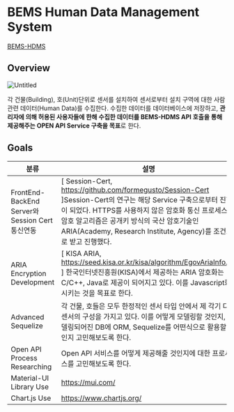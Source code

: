 # BEMS Human Data Management System

[BEMS-HDMS](http://115.95.190.115:3001/)

## Overview

![Untitled](https://user-images.githubusercontent.com/52296323/175191881-fa0e64e2-d3eb-4fc3-a724-a534070108c6.png)

각 건물(Building), 호(Unit)단위로 센서를 설치하여 센서로부터 설치 구역에 대한 사람 관련 데이터(Human Data)를 수집한다. 수집한 데이터를 데이터베이스에 저장하고, **관리자에 의해 허용된 사용자들에 한해 수집한 데이터를 BEMS-HDMS API 호출을 통해 제공해주는 OPEN API Service 구축을 목표**로 한다.

## Goals

| 분류                                            | 설명                                                                                                                                                                                                                                                                                     |
| ----------------------------------------------- | ---------------------------------------------------------------------------------------------------------------------------------------------------------------------------------------------------------------------------------------------------------------------------------------- |
| FrontEnd-BackEnd Server와 Session Cert 통신연동 | [ Session-Cert, https://github.com/formegusto/Session-Cert ]Session-Cert의 연구는 해당 Service 구축으로부터 진행이 되었다. HTTPS를 사용하지 않은 암호화 통신 프로세스와 암호 알고리즘은 공개키 방식의 국산 암호기술인ARIA(Academy, Research Institute, Agency)를 조건으로 받고 진행했다. |
| ARIA Encryption Development                     | [ KISA ARIA, https://seed.kisa.or.kr/kisa/algorithm/EgovAriaInfo.do ] 한국인터넷진흥원(KISA)에서 제공하는 ARIA 암호화는 C/C++, Java로 제공이 되어지고 있다. 이를 Javascript화 시키는 것을 목표로 한다.                                                                                   |
| Advanced Sequelize                              | 각 건물, 호들은 모두 한정적인 센서 타입 안에서 제 각기 다른 센서의 구성을 가지고 있다. 이를 어떻게 모델링할 것인지, 모델링되어진 DB에 ORM, Sequelize를 어떤식으로 활용할 것인지 고민해보도록 한다.                                                                                       |
| Open API Process Researching                    | Open API 서비스를 어떻게 제공해줄 것인지에 대한 프로세스를 고민해보도록 한다.                                                                                                                                                                                                            |
| Material-UI Library Use                         | https://mui.com/                                                                                                                                                                                                                                                                         |
| Chart.js Use                                    | https://www.chartjs.org/                                                                                                                                                                                                                                                                 |
